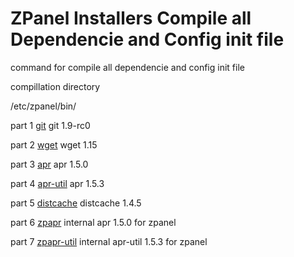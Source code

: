ZPanel Installers Compile all Dependencie and Config init file
=================

command for compile all dependencie and config init file

compillation directory

/etc/zpanel/bin/

part 1 <a href="https://github.com/zpanel/installers/tree/master/install/CentOS-6_4/compile/git" target="_black">git</a> git 1.9-rc0

part 2 <a href="https://github.com/zpanel/installers/tree/master/install/CentOS-6_4/compile/wget" target="_black">wget</a> wget 1.15

part 3 <a href="https://github.com/zpanel/installers/tree/master/install/CentOS-6_4/compile/apr" target="_black">apr</a> apr 1.5.0

part 4 <a href="https://github.com/zpanel/installers/tree/master/install/CentOS-6_4/compile/apr-util" target="_black">apr-util</a> apr 1.5.3

part 5 <a href="https://github.com/zpanel/installers/tree/master/install/CentOS-6_4/compile/distcache" target="_black">distcache</a> distcache 1.4.5

part 6 <a href="https://github.com/zpanel/installers/tree/master/install/CentOS-6_4/compile/zpapr" target="_black">zpapr</a> internal apr 1.5.0 for zpanel

part 7 <a href="https://github.com/zpanel/installers/tree/master/install/CentOS-6_4/compile/zpapr-util" target="_black">zpapr-util</a> internal apr-util 1.5.3 for zpanel
